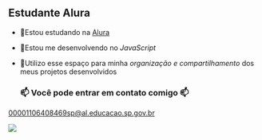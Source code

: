 ## Estudante Alura


- 💮Estou estudando na [Alura](https://www.alura.com.br)
- 🩷Estou me desenvolvendo no _JavaScript_
- 💮Utilizo esse espaço para minha _organização e compartilhamento_ dos meus projetos desenvolvidos

  ### 📫 Você pode entrar em contato comigo 📫

00001106408469sp@al.educacao.sp.gov.br



![](https://media1.tenor.com/m/uzXF-FdLEecAAAAC/puppy-eyes-charlie-morningstar.gif)

